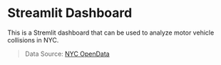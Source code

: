# Streamlit Dashboard

This is a Stremlit dashboard that can be used to analyze motor vehicle collisions in NYC.  
> Data Source: [NYC OpenData](https://data.cityofnewyork.us/Public-Safety/Motor-Vehicle-Collisions-Crashes/h9gi-nx95/data)
